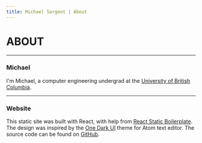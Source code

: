 ```yaml
---
title: Michael Sargent | About
---
```


# ABOUT

<hr>

### Michael

I'm Michael, a computer engineering undergrad at the [University of British Columbia][ubc].

<hr>

### Website

This static site was built with React, with help from
[React Static Boilerplate][boiler]. The design was
inspired by the [One Dark UI][onedark] theme for Atom text editor.
The source code can be found on [GitHub][source].

[ubc]: <https://www.ubc.ca/>
[boiler]: <https://github.com/kriasoft/react-static-boilerplate>
[onedark]: <https://github.com/atom/one-dark-ui>
[source]: <https://github.com/mksarge/mksarge>

